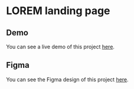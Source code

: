 # LOREM landing page

## Demo
You can see a live demo of this project [here](https://mykolabutylkov.github.io/lorem_landing-page/).

## Figma
You can see the Figma design of this project [here](https://www.figma.com/file/DtkQmQ797hk0nI4KfMi2Uq/BOSE-New-Version?type=design&node-id=6802-139&mode=design&t=4ssDtI0yzGp1rkNO-0](https://www.figma.com/file/6c7rzlSdyib9iSBoJSfXbV/42-Pay-%D0%A2%D0%97-(Copy)-(Copy)-(Copy)-(Copy)?type=design&node-id=0-1&mode=design&t=VfQmuiAdhNPJe8jD-0)https://www.figma.com/file/6c7rzlSdyib9iSBoJSfXbV/42-Pay-%D0%A2%D0%97-(Copy)-(Copy)-(Copy)-(Copy)?type=design&node-id=0-1&mode=design&t=VfQmuiAdhNPJe8jD-0).
